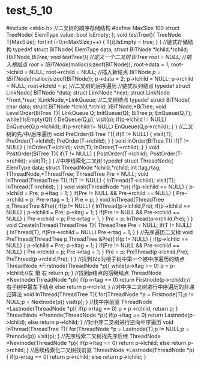 # test_5_10
#include <stdio.h>
//二叉树的顺序存储结构
#define MaxSize 100
struct TreeNode{
	ElemType value;
	bool IsEmpty;
};
void testTree(){
	TreeNode T[MaxSize];
	for(int i=0;i<MaxSize;i++)
	{
		T[i].IsEmpty = true;
	}
}
//链式存储结构
typedef struct BiTNode{
	ElemType data;
	struct BiTNode *lchild,*rchild;
}BiTNode,*BiTree;
void testTree(){
	//定义一个二叉树
	BiTree root = NULL;
	//插入根结点
	root = (BiTNode*)malloc(sizeof(BiTNode));
	root->data = 1;
	root->lchild = NULL;
	root->rchild = NULL;
	//插入新结点
	BiTNode *p = (BiTNode*)malloc(sizeof(BiTNode));
	p->data = 2;
	p->lchild = NULL;
	p->rchild = NULL;
	root->lchild = p;
}//二叉树的层序遍历
//链式队列结点
typedef struct LinkNode{
	BiTNode *data;
	struct LinkNode *next;
	struct LinkNode *front,*rear;
}LinkNode,*LinkQueue;
//二叉树结点
typedef struct BiTNode{
	char data;
	struct BiTNode *lchild,*rchild;
}BiTNode,*BiTree;
void LevelOrder(BiTree T){
	LinkQueue Q;
	InitQueue(Q);
	BiTree p;
	EnQueue(Q,T);
	while(!IsEmpty(Q))
	{
		DeQueue(Q,p);
		visit(p);
		if(p->lchild != NULL)
			EnQueue(Q,p->lchild);
		if(p->rchild != NULL)
			EnQueue(Q,p->rchild);
	}
}
//二叉树的先/中/后序遍历
void PreOrder(BiTree T){
	if(T != NULL)
	{
		visit(T);
		PreOrder(T->lchild);
		PreOrder(T->rchild);
	}
}
void InOrder(BiTree T){
	if(T != NULL)
	{
		InOrder(T->lchild);
		visit(T);
		InOrder(T->rchild);
	}
}
void PostOrder(BiTree T){
	if(T != NULL)
	{
		PostOrder(T->lchild);
	    PostOrder(T->rchild);
		visit(T);
	}
}
//中序线索化二叉树
typedef struct ThreadNode{
	ElemType data;
	struct ThreadNode *lchild,*rchild;
	int ltag,rtag;
}ThreadNode,*ThreadTree;
ThreadTree Pre = NULL;
void InThread(ThreadTree T){
	if(T != NULL)
	{
		InThread(T->lchild);
		visit(T);
		InThread(T->rchild);
	}
}
void visit(ThreadNode *p){
	if(p->lchild == NULL)
	{
		p->lchild = Pre;
		p->ltag = 1;
	}
	if(Pre != NULL && Pre->rchild == NULL)
	{
		Pre->rchild = p;
		Pre->rtag = 1;
	}
	Pre = p;
}
void InThread(ThreadTree p,ThreadTree &Pre){
	if(p != NULL)
	{
		InThread(p->lchild,Pre);
		if(p->lchild == NULL)
	    {
		    p->lchild = Pre;
		    p->ltag = 1;
	    }
	    if(Pre != NULL && Pre->rchild == NULL)
	    {
		    Pre->rchild = p;
		    Pre->rtag = 1;
	    }
	    Pre = p;
		InThread(p->rchild,Pre);
	}
}
void CreateInThread(ThreadTree T){
	ThreadTree Pre = NULL;
	if(T != NULL)
	{
		InThread(T);
		if(Pre->rchild = NULL)
			Pre->rtag = 1;
	}
}
//先序遍历二叉树
void PreThread(ThreadTree p,ThreadTree &Pre){
	if(p != NULL)
	{
		if(p->lchild == NULL)
	    {
		    p->lchild = Pre;
		    p->ltag = 1;
	    }
	    if(Pre != NULL && Pre->rchild == NULL)
	    {
		    Pre->rchild = p;
		    Pre->rtag = 1;
	    }
	    Pre = p;
		PreThread(p->lchild,Pre);
		PreThread(p->rchild,Pre);
	}
}
//找到以p为根子树中第一个被中序遍历的结点
ThreadNode *Firstnode(ThreadNode *p){
	while(p->ltag == 0)
		p = p->lchild;//左 根 右
	return p;
}
//找到p结点的后继结点
ThreadNode *Nextnode(ThreadNode *p){
	if(p->rtag == 0)
		return Firstnode(p->rchild);//右子树中最左下结点
	else
		return p->rchild;
}
//对中序二叉树进行中序遍历的非递归算法
void InThread(ThreadTree T){
	for(ThreadNode *p = Firstnode(T);p != NULL;p = Nextnode(p))
		visit(p);
}
//找中序前驱
ThreadNode *Lastnode(ThreadNode *p){
	if(p->rtag == 0)
		p = p->rchild;
	return p;
}
ThreadNode *Prenode(ThreadNode *p){
	if(p->ltag == 0)
		return Lastnode(p->lchild);
	else
		return p->lchild;
}
//对中序二叉树进行逆向中序遍历
void InThread(ThreadTree T){
	for(ThreadNode *p = Lastnode(T);p != NULL;p = Prenode(p))
		visit(p);
}
//先序线索二叉树找先序后继
ThreadNode *Nextnode(ThreadNode *p){
	if(p->ltag == 0)
		return p->lchild;
	else
		return p->rchild;
}
//后续线索化二叉树找前驱
ThreadNode *Lastnode(ThreadNode *p){
	if(p->rtag == 0)
		return p->rchild;
	else 
		return p->lchild;
}
